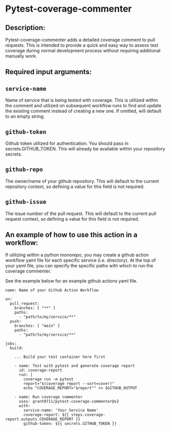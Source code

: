# Pytest-coverage-commenter

## Description:

Pytest-coverage-commenter adds a detailed coverage comment to pull requests. This is intended to provide a quick and easy way to assess test coverage during normal development process without requiring additional manually work.

## Required input arguments:

## `service-name`

Name of service that is being tested with coverage. This is utilized within the comment and utilized on subsequent workflow runs to find and update the existing comment instead of creating a new one. If omitted, will default to an empty string.

## `github-token`

Github token utilized for authentication. You should pass in secrets.GITHUB_TOKEN. This will already be available within your repository secrets.

## `github-repo`

The owner/name of your github repository. This will default to the current repository context, so defining a value for this field is not required.

## `github-issue`

The issue number of the pull request. This will default to the current pull request context, so defining a value for this field is not required.


## An example of how to use this action in a workflow:

If utilizing within a python monorepo, you may create a github action workflow yaml file for each specific service (i.e. directory). At the top of your yaml file, you can specify the specific paths with which to run the coverage commenter.

See the example below for an example github actions yaml file.


```
name: Name of your Github Action Workflow

on:
  pull_request:
    branches: [ "**" ]
    paths:
      - "path/to/my/service/**"
  push:
    branches: [ "main" ]
    paths:
      - "path/to/my/service/**"

jobs:
  build:
    
    ... Build your test container here first

    - name: Test with pytest and generate coverage report
      id: coverage-report
      run: |
        coverage run -m pytest
        report="$(coverage report --sort=cover)"
        echo "COVERAGE_REPORT="$report"" >> $GITHUB_OUTPUT
    
    - name: Run coverage commenter
      uses: grant0711/pytest-coverage-commenter@v2
      with:
        service-name: 'Your Service Name'
        coverage-report: ${{ steps.coverage-report.outputs.COVERAGE_REPORT }}
        github-token: ${{ secrets.GITHUB_TOKEN }}
```

